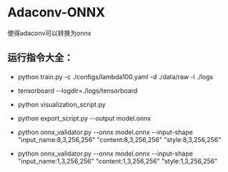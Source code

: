 # Adaconv-ONNX
使得adaconv可以转换为onnx
## <p>运行指令大全：</p>
- python train.py -c ./configs/lambda100.yaml -d ./data/raw -l ./logs<br>
- tensorboard --logdir=./logs/tensorboard</br>

- python visualization_script.py</br>
- python export_script.py --output model.onnx  </br>

- python onnx_validator.py --onnx model.onnx --input-shape "input_name:8,3,256,256" "content:8,3,256,256" "style:8,3,256,256"</br>
- python onnx_validator.py --onnx model.onnx --input-shape "input_name:1,3,256,256" "content:1,3,256,256" "style:1,3,256,256"</br>
